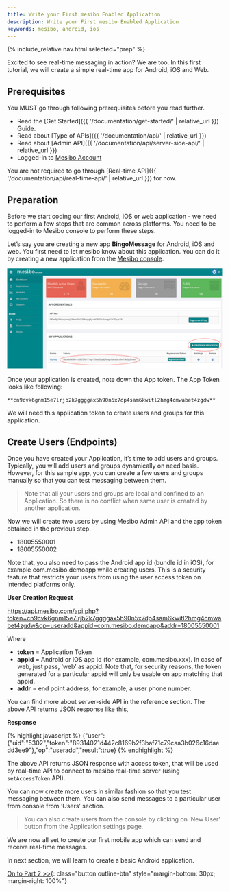 ```yaml
---
title: Write your First mesibo Enabled Application
description: Write your First mesibo Enabled Application
keywords: mesibo, android, ios
---
```

{% include_relative nav.html selected="prep" %}

Excited to see real-time messaging in action? We are too. In this first tutorial, we will create a simple real-time app for Android, iOS and Web.

## Prerequisites
You MUST go through following prerequisites before you read further.

- Read the [Get Started]({{ '/documentation/get-started/' | relative_url }}) Guide.
- Read about [Type of APIs]({{ '/documentation/api/' | relative_url }})
- Read about [Admin API]({{ '/documentation/api/server-side-api/' | relative_url }})
- Logged-in to [Mesibo Account](https://mesibo.com/console)

You are not required to go through [Real-time API]({{ '/documentation/api/real-time-api/' | relative_url }}) for now.

## Preparation

Before we start coding our first Android, iOS or web application - we need to perform a few steps that are common across platforms. You need to be logged-in to Mesibo console to perform these steps. 

Let’s say you are creating a new app **BingoMessage** for Android, iOS and web. You first need to let mesibo know about this application. You can do it by creating a new application from the [Mesibo console](https://mesibo.com/console). 

![mesibo-api-key](images/app-token.jpg)

Once your application is created, note down the App token. The App Token looks like following:

    **cn9cvk6gnm15e7lrjb2k7ggggax5h90n5x7dp4sam6kwitl2hmg4cmwabet4zgdw**

We will need this application token to create users and groups for this application. 


## Create Users (Endpoints)

Once you have created your Application, it’s time to add users and groups.  Typically, you will add users and groups dynamically on need basis. However, for this sample app, you can create a few users and groups manually so that you can test messaging between them.

> Note that all your users and groups are local and confined to an Application. So there is no conflict when same user is created by another application.

Now we will create two users by using Mesibo Admin API and the app token obtained in the previous step.

- 18005550001
- 18005550002

Note that, you also need to pass the Android app id (bundle id in iOS), for example com.mesibo.demoapp while creating users. This is a security feature that restricts your users from using the user access token on intended platforms only. 

**User Creation Request**

https://api.mesibo.com/api.php?token=cn9cvk6gnm15e7lrjb2k7ggggax5h90n5x7dp4sam6kwitl2hmg4cmwabet4zgdw&op=useradd&appid=com.mesibo.demoapp&addr=18005550001

Where  
- **token** = Application Token
- **appid** = Android or iOS app id (for example, com.mesibo.xxx). In case of web, just pass, ‘web’ as appid. Note that, for security reasons, the token generated for a particular appid will only be usable on app matching that appid.  
- **addr** = end point address, for example, a user phone number.

You can find more about server-side API in the reference section. The above API returns JSON response like this,

**Response**

{% highlight javascript %}
{"user":{"uid":"5302","token":"89314021d442c8169b2f3baf71c79caa3b026c16daedd3ee9"},"op":"useradd","result":true}
{% endhighlight %}

The above API returns JSON response with access token, that will be used by real-time API to connect to mesibo real-time server (using `setAccessToken` API).

You can now create more users in similar fashion so that you test messaging between them. You can also send messages to a particular user from console from ‘Users’ section.

> You can also create users from the console by clicking on ‘New User’ button from the Application settings page.

We are now all set to create our first mobile app which can send and receive real-time messages.

In next section, we will learn to create a basic Android application. 

[On to Part 2 >>](android.md){: class="button outline-btn" style="margin-bottom: 30px; margin-right: 100%"}
